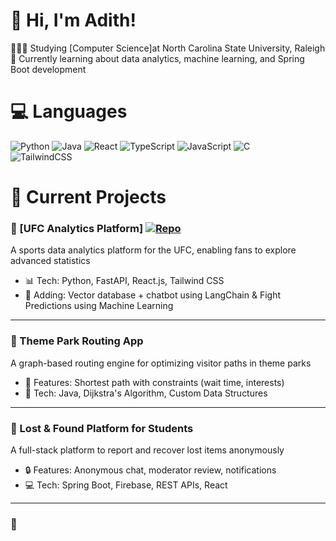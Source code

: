 <!-- Level 3: Add custom code -->

# 👋 Hi, I'm Adith!
👩🏻‍🎓 Studying [Computer Science]at North Carolina State University, Raleigh<br/>
💭 Currently learning about data analytics, machine learning, and Spring Boot development<br/>


# 💻 Languages
<!-- Badges from https://github.com/Ileriayo/markdown-badges -->
![Python](https://img.shields.io/badge/python-3670A0?style=for-the-badge&logo=python&logoColor=ffdd54)
![Java](https://img.shields.io/badge/java-%23ED8B00.svg?style=for-the-badge&logo=openjdk&logoColor=white)
![React](https://img.shields.io/badge/react-%2320232a.svg?style=for-the-badge&logo=react&logoColor=%2361DAFB)
![TypeScript](https://img.shields.io/badge/typescript-%23007ACC.svg?style=for-the-badge&logo=typescript&logoColor=white)
![JavaScript](https://img.shields.io/badge/javascript-%23323330.svg?style=for-the-badge&logo=javascript&logoColor=%23F7DF1E)
![C](https://img.shields.io/badge/c-%2300599C.svg?style=for-the-badge&logo=c&logoColor=white)<br/>
![TailwindCSS](https://img.shields.io/badge/tailwindcss-%2338B2AC.svg?style=for-the-badge&logo=tailwind-css&logoColor=white)

# 🚧 Current Projects

### 🧠 [UFC Analytics Platform] [![Repo](https://img.shields.io/badge/GitHub-Repo-blue?logo=github)](https://github.com/avenka29/StrikeStat)
A sports data analytics platform for the UFC, enabling fans to explore advanced statistics
- 📊 Tech: Python, FastAPI, React.js, Tailwind CSS
- 🤖 Adding: Vector database + chatbot using LangChain & Fight Predictions using Machine Learning

---

### 🎢 Theme Park Routing App
A graph-based routing engine for optimizing visitor paths in theme parks

- 📍 Features: Shortest path with constraints (wait time, interests)
- 🔧 Tech: Java, Dijkstra's Algorithm, Custom Data Structures

---

### 🎒 Lost & Found Platform for Students
A full-stack platform to report and recover lost items anonymously

- 🔒 Features: Anonymous chat, moderator review, notifications
- 💻 Tech: Spring Boot, Firebase, REST APIs, React

---

### 🚗
